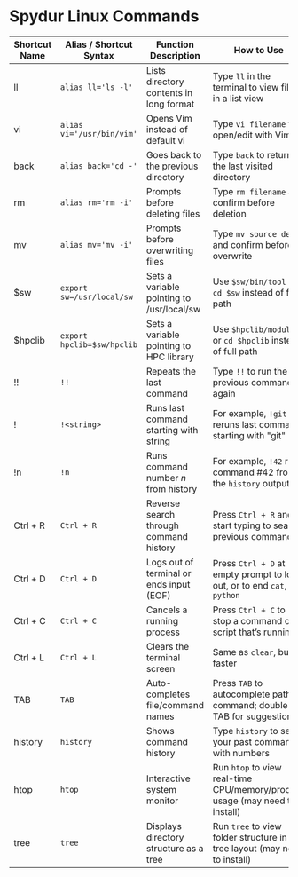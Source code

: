# Spydur Linux Commands
| Shortcut Name | Alias / Shortcut Syntax       | Function Description                         | How to Use                                                             |
|---------------|-------------------------------|----------------------------------------------|------------------------------------------------------------------------|
| ll            | `alias ll='ls -l'`            | Lists directory contents in long format      | Type `ll` in the terminal to view files in a list view                 |
| vi            | `alias vi='/usr/bin/vim'`     | Opens Vim instead of default vi              | Type `vi filename` to open/edit with Vim                               |
| back          | `alias back='cd -'`           | Goes back to the previous directory          | Type `back` to return to the last visited directory                    |
| rm            | `alias rm='rm -i'`            | Prompts before deleting files                | Type `rm filename` and confirm before deletion                         |
| mv            | `alias mv='mv -i'`            | Prompts before overwriting files             | Type `mv source dest` and confirm before overwrite                     |
| $sw           | `export sw=/usr/local/sw`     | Sets a variable pointing to /usr/local/sw    | Use `$sw/bin/tool` or `cd $sw` instead of full path                    |
| $hpclib       | `export hpclib=$sw/hpclib`    | Sets a variable pointing to HPC library      | Use `$hpclib/module` or `cd $hpclib` instead of full path              |
| !!            | `!!`                          | Repeats the last command                     | Type `!!` to run the previous command again                            |
| !<string>     | `!<string>`                   | Runs last command starting with string       | For example, `!git` reruns last command starting with "git"            |
| !n            | `!n`                          | Runs command number *n* from history         | For example, `!42` runs command #42 from the `history` output          |
| Ctrl + R      | `Ctrl + R`                    | Reverse search through command history       | Press `Ctrl + R` and start typing to search previous commands          |
| Ctrl + D      | `Ctrl + D`                    | Logs out of terminal or ends input (EOF)     | Press `Ctrl + D` at empty prompt to log out, or to end `cat`, `python` |
| Ctrl + C      | `Ctrl + C`                    | Cancels a running process                    | Press `Ctrl + C` to stop a command or script that’s running            |
| Ctrl + L      | `Ctrl + L`                    | Clears the terminal screen                   | Same as `clear`, but faster                                            |
| TAB           | `TAB`                         | Auto-completes file/command names            | Press `TAB` to autocomplete path or command; double-TAB for suggestions|
| history       | `history`                     | Shows command history                        | Type `history` to see your past commands with numbers                  |
| htop          | `htop`                        | Interactive system monitor                   | Run `htop` to view real-time CPU/memory/process usage (may need to install) |
| tree          | `tree`                        | Displays directory structure as a tree       | Run `tree` to view folder structure in a tree layout (may need to install) |
